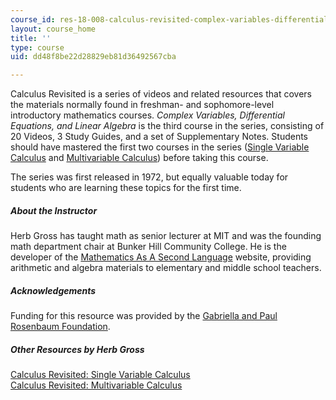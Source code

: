 ```yaml
---
course_id: res-18-008-calculus-revisited-complex-variables-differential-equations-and-linear-algebra-fall-2011
layout: course_home
title: ''
type: course
uid: dd48f8be22d28829eb81d36492567cba

---
```

Calculus Revisited is a series of videos and related resources that covers the materials normally found in freshman- and sophomore-level introductory mathematics courses. _Complex Variables, Differential Equations, and Linear Algebra_ is the third course in the series, consisting of 20 Videos, 3 Study Guides, and a set of Supplementary Notes. Students should have mastered the first two courses in the series ([Single Variable Calculus](/resources/res-18-006-calculus-revisited-single-variable-calculus-fall-2010/index.htm) and [Multivariable Calculus](/resources/res-18-007-calculus-revisited-multivariable-calculus-fall-2011/index.htm)) before taking this course.

The series was first released in 1972, but equally valuable today for students who are learning these topics for the first time.
##### About the Instructor

Herb Gross has taught math as senior lecturer at MIT and was the founding math department chair at Bunker Hill Community College. He is the developer of the [Mathematics As A Second Language](http://www.mathasasecondlanguage.org/) website, providing arithmetic and algebra materials to elementary and middle school teachers.

##### Acknowledgements

Funding for this resource was provided by the [Gabriella and Paul Rosenbaum Foundation](http://www.rosenbaum-foundation.org/).

##### _Other Resources by Herb Gross_

[Calculus Revisited: Single Variable Calculus](/courses/res-18-006-calculus-revisited-single-variable-calculus-fall-2010/sections/index.htm)  
[Calculus Revisited: Multivariable Calculus](/courses/res-18-007-calculus-revisited-multivariable-calculus-fall-2011/sections/index.htm)